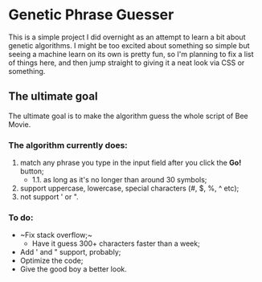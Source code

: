 # Genetic Phrase Guesser

This is a simple project I did overnight as an attempt to learn a bit about genetic algorithms. I might be too excited about something so simple but seeing a machine learn on its own is pretty fun, so I'm planning to fix a list of things here, and then jump straight to giving it a neat look via CSS or something.

## The ultimate goal

The ultimate goal is to make the algorithm guess the whole script of Bee Movie.

### The algorithm currently does:

1. match any phrase you type in the input field after you click the **Go!** button;
   - 1.1. as long as it's no longer than around 30 symbols;
2. support uppercase, lowercase, special characters (#, $, %, ^ etc);
3. not support ' or ".

### To do:
* ~Fix stack overflow;~
  - Have it guess 300+ characters faster than a week;
* Add ' and " support, probably;
* Optimize the code;
* Give the good boy a better look.